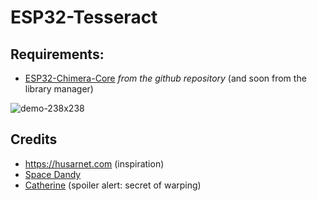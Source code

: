 # ESP32-Tesseract

## Requirements: 

  - [ESP32-Chimera-Core](https://github.com/tobozo/ESP32-Chimera-Core) *from the github repository* (and soon from the library manager)

![demo-238x238](https://user-images.githubusercontent.com/1893754/73687296-f91cb380-46c9-11ea-9f60-51e9a01c026e.gif)


## Credits

  - https://husarnet.com (inspiration)
  - [Space Dandy](https://en.wikipedia.org/wiki/Space_Dandy)
  - [Catherine](https://www.youtube.com/watch?v=61qvDjcEZsM) (spoiler alert: secret of warping)
  
